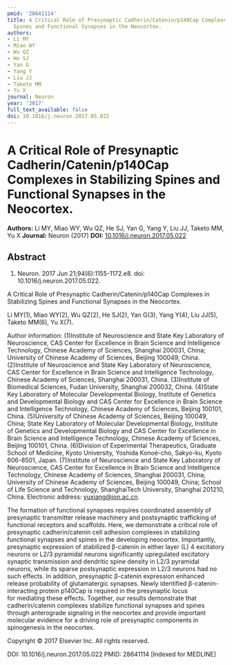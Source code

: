```yaml
---
pmid: '28641114'
title: A Critical Role of Presynaptic Cadherin/Catenin/p140Cap Complexes in Stabilizing
  Spines and Functional Synapses in the Neocortex.
authors:
- Li MY
- Miao WY
- Wu QZ
- He SJ
- Yan G
- Yang Y
- Liu JJ
- Taketo MM
- Yu X
journal: Neuron
year: '2017'
full_text_available: false
doi: 10.1016/j.neuron.2017.05.022
---
```


# A Critical Role of Presynaptic Cadherin/Catenin/p140Cap Complexes in Stabilizing Spines and Functional Synapses in the Neocortex.
**Authors:** Li MY, Miao WY, Wu QZ, He SJ, Yan G, Yang Y, Liu JJ, Taketo MM, Yu X
**Journal:** Neuron (2017)
**DOI:** [10.1016/j.neuron.2017.05.022](https://doi.org/10.1016/j.neuron.2017.05.022)

## Abstract

1. Neuron. 2017 Jun 21;94(6):1155-1172.e8. doi: 10.1016/j.neuron.2017.05.022.

A Critical Role of Presynaptic Cadherin/Catenin/p140Cap Complexes in Stabilizing 
Spines and Functional Synapses in the Neocortex.

Li MY(1), Miao WY(2), Wu QZ(2), He SJ(2), Yan G(3), Yang Y(4), Liu JJ(5), Taketo 
MM(6), Yu X(7).

Author information:
(1)Institute of Neuroscience and State Key Laboratory of Neuroscience, CAS 
Center for Excellence in Brain Science and Intelligence Technology, Chinese 
Academy of Sciences, Shanghai 200031, China; University of Chinese Academy of 
Sciences, Beijing 100049, China.
(2)Institute of Neuroscience and State Key Laboratory of Neuroscience, CAS 
Center for Excellence in Brain Science and Intelligence Technology, Chinese 
Academy of Sciences, Shanghai 200031, China.
(3)Institute of Biomedical Sciences, Fudan University, Shanghai 200032, China.
(4)State Key Laboratory of Molecular Developmental Biology, Institute of 
Genetics and Developmental Biology and CAS Center for Excellence in Brain 
Science and Intelligence Technology, Chinese Academy of Sciences, Beijing 
100101, China.
(5)University of Chinese Academy of Sciences, Beijing 100049, China; State Key 
Laboratory of Molecular Developmental Biology, Institute of Genetics and 
Developmental Biology and CAS Center for Excellence in Brain Science and 
Intelligence Technology, Chinese Academy of Sciences, Beijing 100101, China.
(6)Division of Experimental Therapeutics, Graduate School of Medicine, Kyoto 
University, Yoshida Konoé-cho, Sakyo-ku, Kyoto 606-8501, Japan.
(7)Institute of Neuroscience and State Key Laboratory of Neuroscience, CAS 
Center for Excellence in Brain Science and Intelligence Technology, Chinese 
Academy of Sciences, Shanghai 200031, China; University of Chinese Academy of 
Sciences, Beijing 100049, China; School of Life Science and Technology, 
ShanghaiTech University, Shanghai 201210, China. Electronic address: 
yuxiang@ion.ac.cn.

The formation of functional synapses requires coordinated assembly of 
presynaptic transmitter release machinery and postsynaptic trafficking of 
functional receptors and scaffolds. Here, we demonstrate a critical role of 
presynaptic cadherin/catenin cell adhesion complexes in stabilizing functional 
synapses and spines in the developing neocortex. Importantly, presynaptic 
expression of stabilized β-catenin in either layer (L) 4 excitatory neurons or 
L2/3 pyramidal neurons significantly upregulated excitatory synaptic 
transmission and dendritic spine density in L2/3 pyramidal neurons, while its 
sparse postsynaptic expression in L2/3 neurons had no such effects. In addition, 
presynaptic β-catenin expression enhanced release probability of glutamatergic 
synapses. Newly identified β-catenin-interacting protein p140Cap is required in 
the presynaptic locus for mediating these effects. Together, our results 
demonstrate that cadherin/catenin complexes stabilize functional synapses and 
spines through anterograde signaling in the neocortex and provide important 
molecular evidence for a driving role of presynaptic components in spinogenesis 
in the neocortex.

Copyright © 2017 Elsevier Inc. All rights reserved.

DOI: 10.1016/j.neuron.2017.05.022
PMID: 28641114 [Indexed for MEDLINE]
